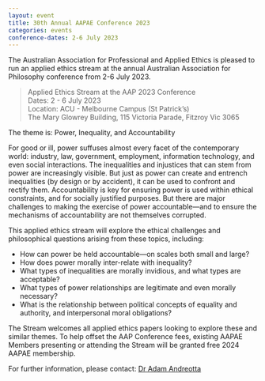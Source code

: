 ```yaml
---
layout: event
title: 30th Annual AAPAE Conference 2023
categories: events
conference-dates: 2-6 July 2023
---
```


The Australian Association for Professional and Applied Ethics is pleased to run an applied ethics stream at the annual Australian Association for Philosophy conference from 2-6 July 2023.

> Applied Ethics Stream at the AAP 2023 Conference<br>
> Dates: 2 - 6 July 2023<br>
> Location: ACU - Melbourne Campus (St Patrick’s)<br>
> The Mary Glowrey Building, 115 Victoria Parade, Fitzroy Vic 3065<br>

The theme is: Power, Inequality, and Accountability

For good or ill, power suffuses almost every facet of the contemporary world: industry, law, government, employment, information technology, and even social interactions. The inequalities and injustices that can stem from power are increasingly visible. But just as power can create and entrench inequalities (by design or by accident), it can be used to confront and rectify them. Accountability is key for ensuring power is used within ethical constraints, and for socially justified purposes. But there are major challenges to making the exercise of power accountable—and to ensure the mechanisms of accountability are not themselves corrupted.

This applied ethics stream will explore the ethical challenges and philosophical questions arising from these topics, including:

* How can power be held accountable—on scales both small and large?
* How does power morally inter-relate with inequality?
* What types of inequalities are morally invidious, and what types are acceptable?
* What types of power relationships are legitimate and even morally necessary?
* What is the relationship between political concepts of equality and authority, and interpersonal moral obligations?

The Stream welcomes all applied ethics papers looking to explore these and similar themes. To help offset the AAP Conference fees, existing AAPAE Members presenting or attending the Stream will be granted free 2024 AAPAE membership.

For further information, please contact: [Dr Adam Andreotta](mailto:adam.andreotta@curtin.edu.au)

